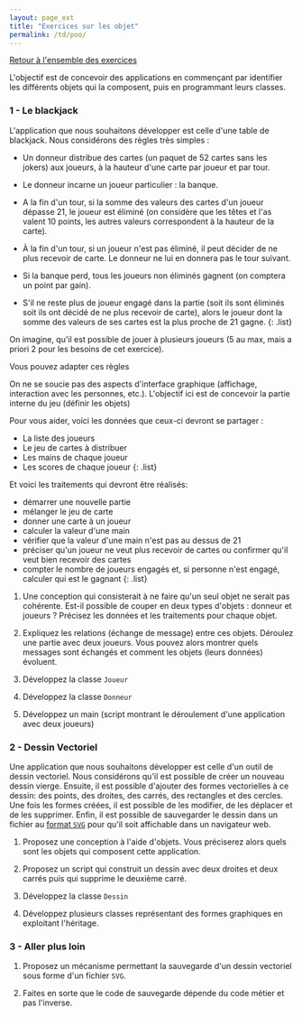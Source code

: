 ```yaml
---
layout: page_ext
title: "Exercices sur les objet"
permalink: /td/poo/
---
```


[Retour à l'ensemble des exercices](../)

L'objectif est de concevoir des applications en commençant par
identifier les différents objets qui la composent, puis en programmant
leurs classes.

### 1 - Le blackjack

L'application que nous souhaitons développer est celle d'une table de
blackjack. Nous considérons des règles très simples&nbsp;:

- Un donneur distribue des cartes (un paquet de 52 cartes sans les
jokers) aux joueurs, à la hauteur d'une carte par joueur et par tour.

- Le donneur incarne un joueur particulier : la banque.

- A la fin d'un tour, si la somme des valeurs des cartes d'un joueur
dépasse 21, le joueur est éliminé (on considère que les têtes et l'as
valent 10 points, les autres valeurs correspondent à la hauteur de la
carte).

- À la fin d'un tour, si un joueur n'est pas éliminé, il peut décider
de ne plus recevoir de carte. Le donneur ne lui en donnera pas le tour
suivant.

- Si la banque perd, tous les joueurs non éliminés gagnent (on
comptera un point par gain).

- S'il ne reste plus de joueur engagé dans la partie (soit ils sont
éliminés soit ils ont décidé de ne plus recevoir de carte), alors le
joueur dont la somme des valeurs de ses cartes est la plus proche de
21 gagne.
{: .list}

On imagine, qu'il est possible de jouer à plusieurs joueurs (5 au max,
mais a priori 2 pour les besoins de cet exercice).

<span class="label">Vous pouvez adapter ces règles</span>

On ne se soucie pas des aspects d'interface graphique (affichage,
interaction avec les personnes, etc.). L'objectif ici est de concevoir
la partie interne du jeu (définir les objets)

Pour vous aider, voici les données que ceux-ci devront se partager :

* La liste des joueurs
* Le jeu de cartes à distribuer
* Les mains de chaque joueur
* Les scores de chaque joueur
{: .list}

Et voici les traitements qui devront être réalisés:

* démarrer une nouvelle partie
* mélanger le jeu de carte
* donner une carte à un joueur
* calculer la valeur d'une main
* vérifier que la valeur d'une main n'est pas au dessus de 21
* préciser qu'un joueur ne veut plus recevoir de cartes ou confirmer qu'il veut bien recevoir des cartes
* compter le nombre de joueurs engagés et, si personne n'est engagé, calculer qui est le gagnant
{: .list}

1. Une conception qui consisterait à ne faire qu'un seul objet ne serait pas cohérente. Est-il possible de couper en deux types d'objets : donneur et joueurs ? Précisez les données et les traitements pour chaque objet.

2. Expliquez les relations (échange de message) entre ces objets. Déroulez une partie avec deux joueurs. Vous pouvez alors montrer quels messages sont échangés et comment les objets (leurs données) évoluent.

3. Développez la classe `Joueur`

4. Développez la classe `Donneur`

5. Développez un main (script montrant le déroulement d'une application avec deux joueurs)


### 2 - Dessin Vectoriel

Une application que nous souhaitons développer est celle d'un outil de
dessin vectoriel. Nous considérons qu'il est possible de créer un
nouveau dessin vierge. Ensuite, il est possible d'ajouter des formes
vectorielles à ce dessin: des points, des droites, des carrés, des
rectangles et des cercles. Une fois les formes créées, il est possible
de les modifier, de les déplacer et de les supprimer. Enfin, il est
possible de sauvegarder le dessin dans un fichier au [format
`SVG`](https://fr.wikipedia.org/wiki/Scalable_Vector_Graphics) pour
qu'il soit affichable dans un navigateur web.

1. Proposez une conception à l'aide d'objets. Vous préciserez alors
   quels sont les objets qui composent cette application.

2. Proposez un script qui construit un dessin avec deux droites et
   deux carrés puis qui supprime le deuxième carré.

3. Développez la classe `Dessin`

4. Développez plusieurs classes représentant des formes graphiques en
   exploitant l'héritage.


### 3 - Aller plus loin

1. Proposez un mécanisme permettant la sauvegarde d'un dessin
   vectoriel sous forme d'un fichier `SVG`.

2. Faites en sorte que le code de sauvegarde dépende du code métier et
   pas l'inverse.
